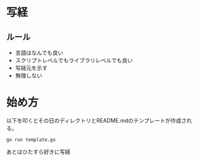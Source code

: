 # 写経

## ルール

- 言語はなんでも良い
- スクリプトレベルでもライブラリレベルでも良い
- 写経元を示す
- 無理しない

# 始め方

以下を叩くとその日のディレクトリとREADME.mdのテンプレートが作成される。

```
go run template.go
```

あとはひたすら好きに写経